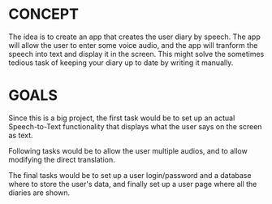 # CONCEPT

The idea is to create an app that creates the user diary by speech. The app will allow the user to enter some voice audio, and the app will tranform the speech into text and display it in the screen. This might solve the sometimes tedious task of keeping your diary up to date by writing it manually.

# GOALS

Since this is a big project, the first task would be to set up an actual Speech-to-Text functionality that displays what the user says on the screen as text.

Following tasks would be to allow the user multiple audios, and to allow modifying the direct translation.

The final tasks would be to set up a user login/password and a database where to store the user's data, and finally set up a user page where all the diaries are shown.